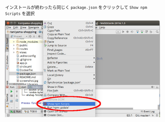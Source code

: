 インストールが終わったら同じく `package.json` をクリックして `Show npm Scripts` を選択

![Show npm Scripts](resources/webstorm-npm-scripts.jpg)
